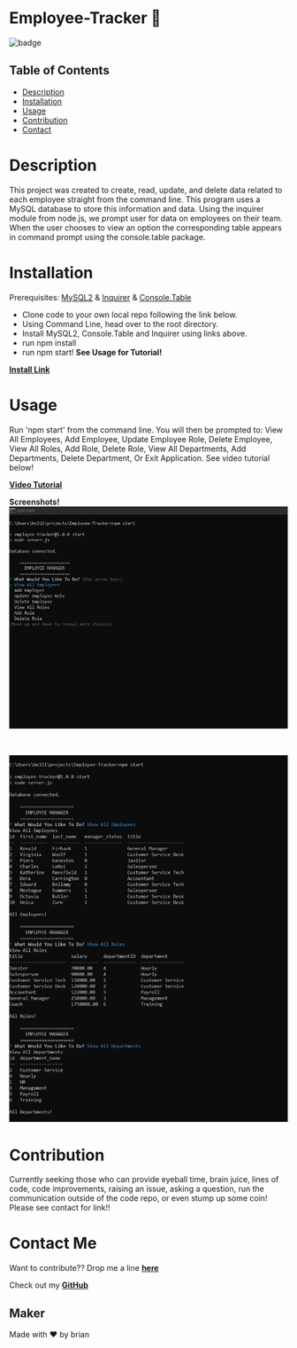 # Employee-Tracker 🚀

![badge](https://img.shields.io/badge/EMPLOYEE-tracker-success)

## Table of Contents
* [Description](#description)
* [Installation](#installation)
* [Usage](#usage)
* [Contribution](#contribution)
* [Contact](#contact-me)

# Description

This project was created to create, read, update, and delete data related to each employee straight from the command line. This program uses a MySQL database to store this information and data. Using the inquirer module from node.js, we prompt user for data on employees on their team. When the user chooses to view an option the corresponding table appears in command prompt using the console.table package.


# Installation

Prerequisites: [MySQL2](https://www.npmjs.com/package/mysql2) &amp; [Inquirer](https://www.npmjs.com/package/inquirer) &amp; [Console.Table](https://www.npmjs.com/package/console.table)

* Clone code to your own local repo following the link below. 
* Using Command Line, head over to the root directory.
* Install MySQL2, Console.Table and Inquirer using links above.
* run npm install
* run npm start!
**See Usage for Tutorial!**

**[Install Link](https://github.com/brian-nelson10/Team-Profile-Generator.git)**

# Usage

Run 'npm start' from the command line. 
You will then be prompted to: 
View All Employees, Add Employee, Update Employee Role, Delete Employee, View All Roles, Add Role, Delete Role, View All Departments, Add Departments, Delete Department, Or Exit Application. 
See video tutorial below!

**[Video Tutorial](https://drive.google.com/file/d/1DGPmAK5jXLLCVydHFF9x_MeZh9lgiYB4/view)**

**Screenshots!**
![screenshot](images/Screenshot%202022-09-07%20200058.png)

<br>

![screenshot](images/Screenshot%202022-09-07%20194150.png)

# Contribution

Currently seeking those who can provide eyeball time, brain juice, lines of code, code improvements, raising an issue, asking a question, run the communication outside of the code repo, or even stump up some coin! Please see contact for link!! 

# Contact Me 

Want to contribute?? Drop me a line **[here](mailto:bn3l10@gmail.com)**

Check out my **[GitHub](https://github.com/brian-nelson10)**


## Maker
Made with ❤️ by brian

